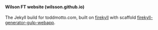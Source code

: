 #### Wilson FT website (wilsson.github.io)

The Jekyll build for toddmotto.com, built on [firekyll](https://www.npmjs.com/package/firekyll) with scaffold 
[firekyll-generator-gulp-webapp](https://www.npmjs.com/package/firekyll-generator-gulp-webapp).